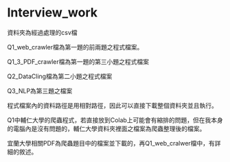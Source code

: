 # Interview_work

資料夾為經過處理的csv檔

Q1_web_crawler檔為第一題的前兩題之程式檔案。

Q1_3_PDF_crawler檔為第一題的第三小題之程式檔案

Q2_DataCling檔為第二小題之程式檔案

Q3_NLP為第三題之檔案

程式檔案內的資料路徑是用相對路徑，因此可以直接下載整個資料夾並且執行。

Q1中輔仁大學的爬蟲程式，若直接放到Colab上可能會有縮排的問題，但在我本身的電腦內是沒有問題的，輔仁大學資料夾裡面之檔案為爬蟲整理後的檔案。

宜蘭大學相關PDF為爬蟲題目中的檔案並下載的，再Q1_web_cralwer檔中，有詳細的敘述。
